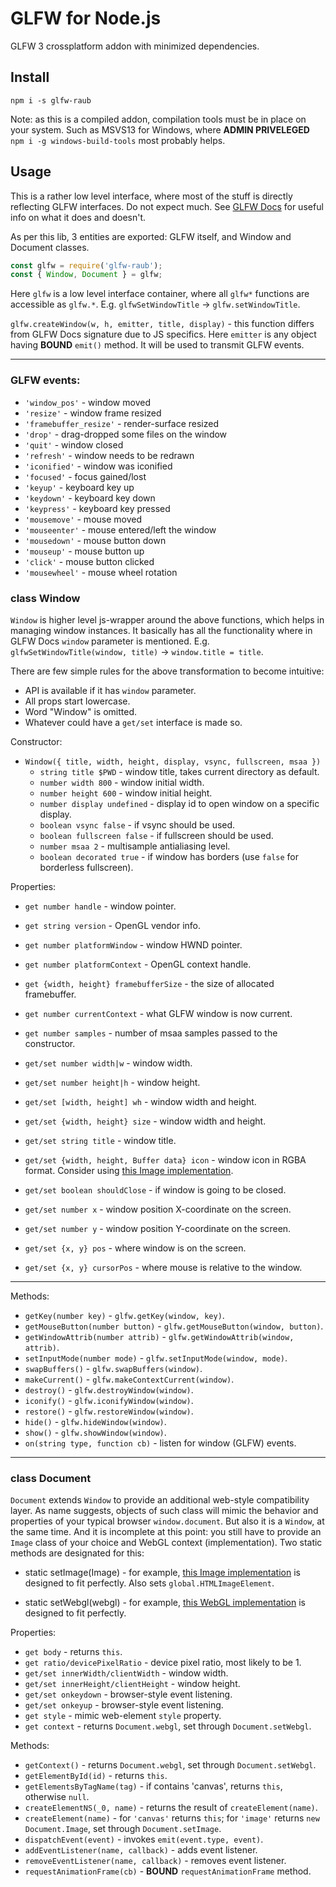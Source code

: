 # GLFW for Node.js

GLFW 3 crossplatform addon with minimized dependencies.


## Install

```
npm i -s glfw-raub
```

Note: as this is a compiled addon, compilation tools must be in place on your system.
Such as MSVS13 for Windows, where **ADMIN PRIVELEGED** `npm i -g windows-build-tools`
most probably helps.


## Usage

This is a rather low level interface, where most of the stuff is directly reflecting
GLFW interfaces. Do not expect much. See [GLFW Docs](http://www.glfw.org/docs/latest/group__window.html)
for useful info on what it does and doesn't.

As per this lib, 3 entities are exported: GLFW itself, and Window and Document classes.

```js
const glfw = require('glfw-raub');
const { Window, Document } = glfw;
```

Here `glfw` is a low level interface container, where all `glfw*` functions are accessible as
`glfw.*`. E.g. `glfwSetWindowTitle` -> `glfw.setWindowTitle`.

`glfw.createWindow(w, h, emitter, title, display)` - this function differs from GLFW Docs
signature due to JS specifics. Here `emitter` is any object having **BOUND** `emit()` method.
It will be used to transmit GLFW events.

----------


### GLFW events:

* `'window_pos'` - window moved
* `'resize'` - window frame resized
* `'framebuffer_resize'` - render-surface resized
* `'drop'` - drag-dropped some files on the window
* `'quit'` - window closed
* `'refresh'` - window needs to be redrawn
* `'iconified'` - window was iconified
* `'focused'` - focus gained/lost
* `'keyup'` - keyboard key up
* `'keydown'` - keyboard key down
* `'keypress'` - keyboard key pressed
* `'mousemove'` - mouse moved
* `'mouseenter'` - mouse entered/left the window
* `'mousedown'` - mouse button down
* `'mouseup'` - mouse button up
* `'click'` - mouse button clicked
* `'mousewheel'` - mouse wheel rotation


### class Window

`Window` is higher level js-wrapper around the above functions, which helps in managing window
instances. It basically has all the functionality where in GLFW Docs `window` parameter
is mentioned. E.g. `glfwSetWindowTitle(window, title)` -> `window.title = title`.

There are few simple rules for the above transformation to become intuitive:

* API is available if it has `window` parameter.
* All props start lowercase.
* Word "Window" is omitted.
* Whatever could have a `get/set` interface is made so.


Constructor:

* `Window({ title, width, height, display, vsync, fullscreen, msaa })`
	* `string title $PWD` - window title, takes current directory as default.
	* `number width 800` - window initial width.
	* `number height 600` - window initial height.
	* `number display undefined` - display id to open window on a specific display.
	* `boolean vsync false` - if vsync should be used.
	* `boolean fullscreen false` - if fullscreen should be used.
	* `number msaa 2` - multisample antialiasing level.
	* `boolean decorated true` - if window has borders (use `false` for borderless fullscreen).


Properties:

* `get number handle` - window pointer.
* `get string version` - OpenGL vendor info.
* `get number platformWindow` - window HWND pointer.
* `get number platformContext` - OpenGL context handle.
* `get {width, height} framebufferSize` - the size of allocated framebuffer.
* `get number currentContext` - what GLFW window is now current.
* `get number samples` - number of msaa samples passed to the constructor.

* `get/set number width|w` - window width.
* `get/set number height|h` - window height.
* `get/set [width, height] wh` - window width and height.
* `get/set {width, height} size` - window width and height.
* `get/set string title` - window title.
* `get/set {width, height, Buffer data} icon` - window icon in RGBA format. Consider
using [this Image implementation](https://github.com/raub/node-image).
* `get/set boolean shouldClose` - if window is going to be closed.
* `get/set number x` - window position X-coordinate on the screen.
* `get/set number y` - window position Y-coordinate on the screen.
* `get/set {x, y} pos` - where window is on the screen.
* `get/set {x, y} cursorPos` - where mouse is relative to the window.

---

Methods:

* `getKey(number key)` - `glfw.getKey(window, key)`.
* `getMouseButton(number button)` - `glfw.getMouseButton(window, button)`.
* `getWindowAttrib(number attrib)` - `glfw.getWindowAttrib(window, attrib)`.
* `setInputMode(number mode)` - `glfw.setInputMode(window, mode)`.
* `swapBuffers()` - `glfw.swapBuffers(window)`.
* `makeCurrent()` - `glfw.makeContextCurrent(window)`.
* `destroy()` - `glfw.destroyWindow(window)`.
* `iconify()` - `glfw.iconifyWindow(window)`.
* `restore()` - `glfw.restoreWindow(window)`.
* `hide()` - `glfw.hideWindow(window)`.
* `show()` - `glfw.showWindow(window)`.
* `on(string type, function cb)` - listen for window (GLFW) events.


----------

### class Document

`Document` extends `Window` to provide an additional web-style compatibility layer.
As name suggests, objects of such class will mimic the behavior and properties of
your typical browser `window.document`. But also it is a `Window`, at the same time.
And it is incomplete at this point: you still have to provide an `Image` class of
your choice and WebGL context (implementation). Two static methods are designated
for this:

* static setImage(Image) - for example,
[this Image implementation](https://github.com/raub/node-image)
is designed to fit perfectly. Also sets `global.HTMLImageElement`.

* static setWebgl(webgl) - for example,
[this WebGL implementation](https://github.com/raub/node-webgl)
is designed to fit perfectly.


Properties:

* `get body` - returns `this`.
* `get ratio/devicePixelRatio` - device pixel ratio, most likely to be 1.
* `get/set innerWidth/clientWidth` - window width.
* `get/set innerHeight/clientHeight` - window height.
* `get/set onkeydown` - browser-style event listening.
* `get/set onkeyup` - browser-style event listening.
* `get style` - mimic web-element `style` property.
* `get context` - returns `Document.webgl`, set through `Document.setWebgl`.


Methods:

* `getContext()` - returns `Document.webgl`, set through `Document.setWebgl`.
* `getElementById(id)` - returns `this`.
* `getElementsByTagName(tag)` - if contains 'canvas', returns `this`, otherwise `null`.
* `createElementNS(_0, name)` - returns the result of `createElement(name)`.
* `createElement(name)` - for `'canvas'` returns `this`; for `'image'` returns
`new Document.Image`, set through `Document.setImage`.
* `dispatchEvent(event)` - invokes `emit(event.type, event)`.
* `addEventListener(name, callback)` - adds event listener.
* `removeEventListener(name, callback)` - removes event listener.
* `requestAnimationFrame(cb)` - **BOUND** `requestAnimationFrame` method.
